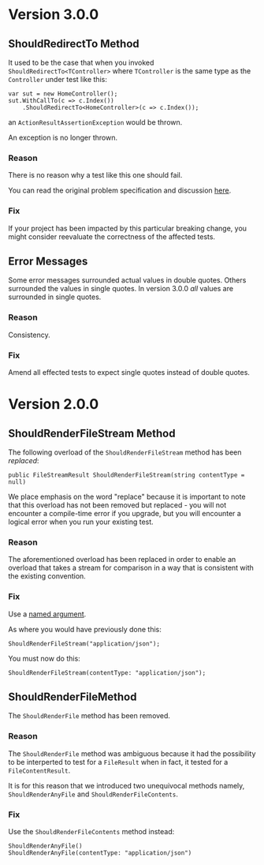 # Version 3.0.0

## ShouldRedirectTo Method

It used to be the case that when you invoked `ShouldRedirectTo<TController>` where `TController` is the same type as the `Controller` under test like this:

	var sut = new HomeController();
	sut.WithCallTo(c => c.Index())
	    .ShouldRedirectTo<HomeController>(c => c.Index());
 
  an `ActionResultAssertionException` would be thrown. 

An exception is no longer thrown.

### Reason

There is no reason why a test like this one should fail.

You can read the original problem specification and discussion  [here](https://github.com/TestStack/TestStack.FluentMVCTesting/issues/47).


### Fix

If your project has been impacted by this particular breaking change, you might consider reevaluate the correctness of the affected tests. 

## Error Messages

Some error messages surrounded actual values in double quotes. Others surrounded the values in single quotes. In version 3.0.0 *all* values are surrounded in single quotes.

### Reason

Consistency.

### Fix

Amend all effected tests to expect single quotes instead of double quotes.

# Version 2.0.0

## ShouldRenderFileStream Method

The following overload of the `ShouldRenderFileStream` method has been *replaced*:

    public FileStreamResult ShouldRenderFileStream(string contentType = null)

We place emphasis on the word "replace" because it is important to note that this overload has not been removed but replaced - you will not encounter a compile-time error if you upgrade, but you will encounter a logical error when you run your existing test.

### Reason

The aforementioned overload has been replaced in order to enable an overload that takes a stream for comparison in a way that is consistent with the existing convention.

### Fix

Use a [named argument](http://msdn.microsoft.com/en-gb/library/dd264739.aspx).

As where you would have previously done this:

    ShouldRenderFileStream("application/json");
 
You must now do this: 

    ShouldRenderFileStream(contentType: "application/json");
    
    
## ShouldRenderFileMethod

The `ShouldRenderFile` method has been removed.

### Reason

The `ShouldRenderFile` method was ambiguous because it had the possibility to be interperted to test for a `FileResult` when in fact, it tested for a `FileContentResult`. 

It is for this reason that we introduced two unequivocal methods namely, `ShouldRenderAnyFile` and `ShouldRenderFileContents`.

### Fix

Use the `ShouldRenderFileContents` method instead: 

    ShouldRenderAnyFile()
    ShouldRenderAnyFile(contentType: "application/json")
    